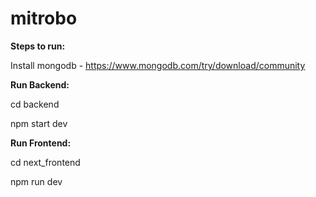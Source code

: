 # mitrobo
<b>Steps to run:</b>

Install mongodb - https://www.mongodb.com/try/download/community

<b>Run Backend:</b>

cd backend

npm start dev

<b>Run Frontend: </b>

cd next_frontend

npm run dev



